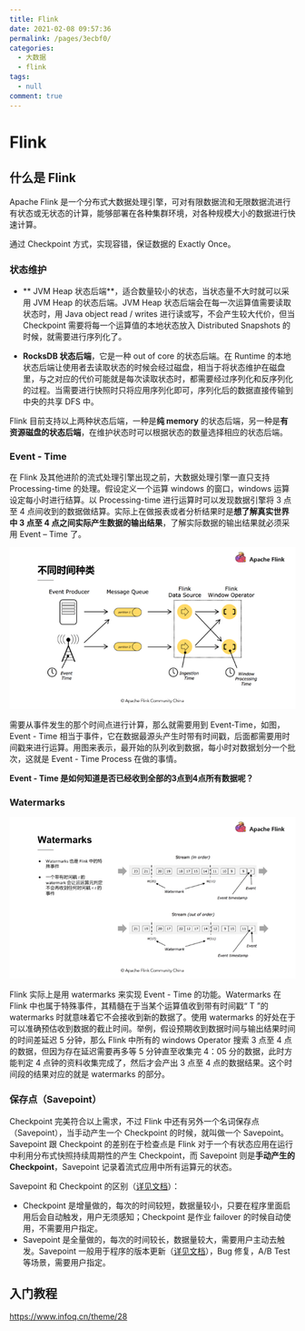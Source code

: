 ```yaml
---
title: Flink
date: 2021-02-08 09:57:36
permalink: /pages/3ecbf0/
categories: 
  - 大数据
  - flink
tags: 
  - null
comment: true
---
```

# Flink

## 什么是 Flink

Apache Flink 是一个分布式大数据处理引擎，可对有限数据流和无限数据流进行有状态或无状态的计算，能够部署在各种集群环境，对各种规模大小的数据进行快速计算。

通过 Checkpoint 方式，实现容错，保证数据的 Exactly Once。

### 状态维护

- ** JVM Heap 状态后端**，适合数量较小的状态，当状态量不大时就可以采用 JVM Heap 的状态后端。JVM Heap 状态后端会在每一次运算值需要读取状态时，用 Java object read / writes 进行读或写，不会产生较大代价，但当 Checkpoint 需要将每一个运算值的本地状态放入 Distributed Snapshots 的时候，就需要进行序列化了。

- **RocksDB 状态后端**，它是一种 out of core 的状态后端。在 Runtime 的本地状态后端让使用者去读取状态的时候会经过磁盘，相当于将状态维护在磁盘里，与之对应的代价可能就是每次读取状态时，都需要经过序列化和反序列化的过程。当需要进行快照时只将应用序列化即可，序列化后的数据直接传输到中央的共享 DFS 中。

Flink 目前支持以上两种状态后端，一种是**纯 memory** 的状态后端，另一种是**有资源磁盘的状态后端**，在维护状态时可以根据状态的数量选择相应的状态后端。

### Event - Time

在 Flink 及其他进阶的流式处理引擎出现之前，大数据处理引擎一直只支持 Processing-time 的处理。假设定义一个运算 windows 的窗口，windows 运算设定每小时进行结算。以 Processing-time 进行运算时可以发现数据引擎将 3 点至 4 点间收到的数据做结算。实际上在做报表或者分析结果时是**想了解真实世界中 3 点至 4 点之间实际产生数据的输出结果**，了解实际数据的输出结果就必须采用 Event – Time 了。

![Apache Flink零基础入门（一）：基础概念解析](assets/98ceaad0700d02114b89403a2585f8e1.png)

需要从事件发生的那个时间点进行计算，那么就需要用到 Event-Time，如图，Event - Time 相当于事件，它在数据最源头产生时带有时间戳，后面都需要用时间戳来进行运算。用图来表示，最开始的队列收到数据，每小时对数据划分一个批次，这就是 Event - Time Process 在做的事情。

**Event - Time 是如何知道是否已经收到全部的3点到4点所有数据呢？**

### Watermarks

![Apache Flink零基础入门（一）：基础概念解析](assets/937854e0daa872fbc3417cd2729cc1cb.png)

Flink 实际上是用 watermarks 来实现 Event - Time 的功能。Watermarks 在 Flink 中也属于特殊事件，其精髓在于当某个运算值收到带有时间戳“ T ”的 watermarks 时就意味着它不会接收到新的数据了。使用 watermarks 的好处在于可以准确预估收到数据的截止时间。举例，假设预期收到数据时间与输出结果时间的时间差延迟 5 分钟，那么 Flink 中所有的 windows Operator 搜索 3 点至 4 点的数据，但因为存在延迟需要再多等 5 分钟直至收集完 4：05 分的数据，此时方能判定 4 点钟的资料收集完成了，然后才会产出 3 点至 4 点的数据结果。这个时间段的结果对应的就是 watermarks 的部分。

### 保存点（Savepoint）

Checkpoint 完美符合以上需求，不过 Flink 中还有另外一个名词保存点（Savepoint），当手动产生一个 Checkpoint 的时候，就叫做一个 Savepoint。Savepoint 跟 Checkpoint 的差别在于检查点是 Flink 对于一个有状态应用在运行中利用分布式快照持续周期性的产生 Checkpoint，而 Savepoint 则是**手动产生的 Checkpoint**，Savepoint 记录着流式应用中所有运算元的状态。

Savepoint 和 Checkpoint 的区别（[详见文档](https://www.ververica.com/blog/differences-between-savepoints-and-checkpoints-in-flink)）：

- Checkpoint 是增量做的，每次的时间较短，数据量较小，只要在程序里面启用后会自动触发，用户无须感知；Checkpoint 是作业 failover 的时候自动使用，不需要用户指定。
- Savepoint 是全量做的，每次的时间较长，数据量较大，需要用户主动去触发。Savepoint 一般用于程序的版本更新（[详见文档](https://ci.apache.org/projects/flink/flink-docs-stable/ops/upgrading.html#step-1-take-a-savepoint-in-the-old-flink-version)），Bug 修复，A/B Test 等场景，需要用户指定。

## 入门教程

https://www.infoq.cn/theme/28

